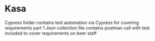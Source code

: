 # Kasa

Cypress folder contains test automation via Cypress for covering requirements part 1
Json collection file contains postman call with test included to cover requirements on beer staff
